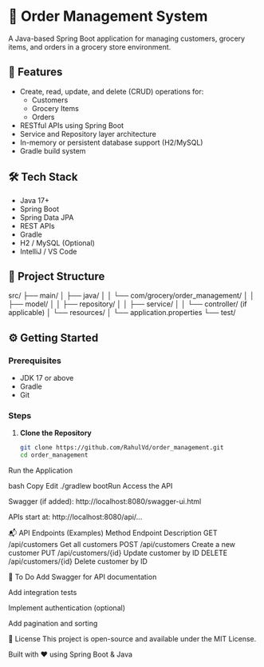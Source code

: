 # 🛒 Order Management System

A Java-based Spring Boot application for managing customers, grocery items, and orders in a grocery store environment.

## 🚀 Features

- Create, read, update, and delete (CRUD) operations for:
  - Customers
  - Grocery Items
  - Orders
- RESTful APIs using Spring Boot
- Service and Repository layer architecture
- In-memory or persistent database support (H2/MySQL)
- Gradle build system

## 🛠️ Tech Stack

- Java 17+
- Spring Boot
- Spring Data JPA
- REST APIs
- Gradle
- H2 / MySQL (Optional)
- IntelliJ / VS Code

## 📁 Project Structure

src/
├── main/
│ ├── java/
│ │ └── com/grocery/order_management/
│ │ ├── model/
│ │ ├── repository/
│ │ ├── service/
│ │ └── controller/ (if applicable)
│ └── resources/
│ └── application.properties
└── test/ 


## ⚙️ Getting Started

### Prerequisites

- JDK 17 or above
- Gradle
- Git

### Steps

1. **Clone the Repository**

   ```bash
   git clone https://github.com/RahulVd/order_management.git
   cd order_management

Run the Application

bash
Copy
Edit
./gradlew bootRun
Access the API

Swagger (if added): http://localhost:8080/swagger-ui.html

APIs start at: http://localhost:8080/api/...

📬 API Endpoints (Examples)
Method	Endpoint	Description
GET	/api/customers	Get all customers
POST	/api/customers	Create a new customer
PUT	/api/customers/{id}	Update customer by ID
DELETE	/api/customers/{id}	Delete customer by ID

📌 To Do
Add Swagger for API documentation

Add integration tests

Implement authentication (optional)

Add pagination and sorting

📄 License
This project is open-source and available under the MIT License.

Built with ❤️ using Spring Boot & Java









